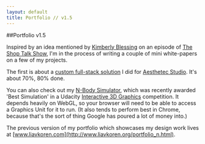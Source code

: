 ```yaml
---
layout: default
title: Portfolio // v1.5
---
```


##Portfolio v1.5

Inspired by an idea mentioned by [Kimberly Blessing](http://kimberlyblessing.com/) on an episode of [The Shop Talk Show](http://shoptalkshow.com/episodes/085-with-kimberly-blessing/), I'm in the process of writing a couple of mini white-papers on a few of my projects.

The first is about a [custom full-stack solution](/2013/10/05/Aesthetec-BCM.html) I did for [Aesthetec Studio](http://www.aesthetec.net). It's about 70%, 80% done.

You can also check out my [N-Body Simulator](http://www.liavkoren.com/nBody_main.html), which was recently awarded 'Best Simulation' in a Udacity [Interactive 3D Graphics](http://blog.udacity.com/2013/08/interactive-3d-graphics-class-second.html) competition. It depends heavily on WebGL, so your browser will need to be able to access a Graphics Unit for it to run. (It also tends to perform best in Chrome, because that's the sort of thing Google has poured a lot of money into.)

The previous version of my portfolio which showcases my design work lives at [www.liavkoren.com](http://www.liavkoren.org/portfolio_n.html).